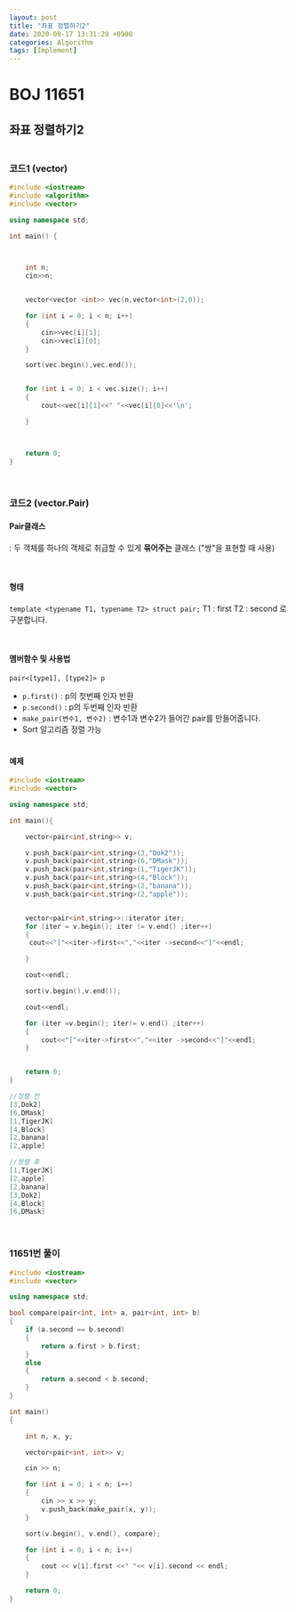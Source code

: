 ```yaml
---
layout: post
title: "좌표 정렬하기2"
date: 2020-09-17 13:31:29 +0900
categories: Algorithm
tags: [Implement]
---
```


# BOJ 11651

## 좌표 정렬하기2

### <br/> 코드1 (vector)

```c++
#include <iostream>
#include <algorithm>
#include <vector>

using namespace std;

int main() {



    int n;
    cin>>n;


    vector<vector <int>> vec(n,vector<int>(2,0));

    for (int i = 0; i < n; i++)
    {
        cin>>vec[i][1];
        cin>>vec[i][0];
    }

    sort(vec.begin(),vec.end());


    for (int i = 0; i < vec.size(); i++)
    {
        cout<<vec[i][1]<<" "<<vec[i][0]<<'\n';

    }



    return 0;
}
```

<br/>

### 코드2 (vector.Pair)

#### Pair클래스

: 두 객체를 하나의 객체로 취급할 수 있게 **묶어주는** 클래스 ("쌍"을 표현할 때 사용)

<br/>

#### 형태

`template <typename T1, typename T2> struct pair;`
T1 : first
T2 : second 로 구분합니다.

<br/>

#### 멤버함수 및 사용법

`pair<[type1], [type2]> p`

- `p.first()` : p의 첫번째 인자 반환
- `p.second()` : p의 두번째 인자 반환
- `make_pair(변수1, 변수2)` : 변수1과 변수2가 들어간 pair를 만들어줍니다.
- Sort 알고리즘 정렬 가능

#### <br/> 예제

```c++
#include <iostream>
#include <vector>

using namespace std;

int main(){

    vector<pair<int,string>> v;

    v.push_back(pair<int,string>(3,"Dok2"));
    v.push_back(pair<int,string>(6,"DMask"));
    v.push_back(pair<int,string>(1,"TigerJK"));
    v.push_back(pair<int,string>(4,"Block"));
    v.push_back(pair<int,string>(2,"banana"));
    v.push_back(pair<int,string>(2,"apple"));


    vector<pair<int,string>>::iterator iter;
    for (iter = v.begin(); iter != v.end() ;iter++)
    {
     cout<<"["<<iter->first<<","<<iter ->second<<"]"<<endl;

    }

    cout<<endl;

    sort(v.begin(),v.end());

    cout<<endl;

    for (iter =v.begin(); iter!= v.end() ;iter++)
    {
        cout<<"["<<iter->first<<","<<iter ->second<<"]"<<endl;
    }


    return 0;
}

//정렬 전
[3,Dok2]
[6,DMask]
[1,TigerJK]
[4,Block]
[2,banana]
[2,apple]

//정렬 후
[1,TigerJK]
[2,apple]
[2,banana]
[3,Dok2]
[4,Block]
[6,DMask]
```

<br/>

### 11651번 풀이

```c++
#include <iostream>
#include <vector>

using namespace std;

bool compare(pair<int, int> a, pair<int, int> b)
{
    if (a.second == b.second)
    {
        return a.first > b.first;
    }
    else
    {
        return a.second < b.second;
    }
}

int main()
{

    int n, x, y;

    vector<pair<int, int>> v;

    cin >> n;

    for (int i = 0; i < n; i++)
    {
        cin >> x >> y;
        v.push_back(make_pair(x, y));
    }

    sort(v.begin(), v.end(), compare);

    for (int i = 0; i < n; i++)
    {
        cout << v[i].first <<" "<< v[i].second << endl;
    }

    return 0;
}

```
